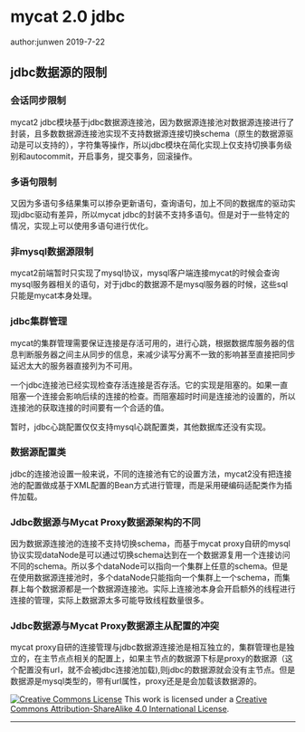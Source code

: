 # mycat 2.0 jdbc

author:junwen 2019-7-22



## jdbc数据源的限制

### 会话同步限制

mycat2 jdbc模块基于jdbc数据源连接池，因为数据源连接池对数据源连接进行了封装，且多数数据源连接池实现不支持数据源连接切换schema（原生的数据源驱动是可以支持的），字符集等操作，所以jdbc模块在简化实现上仅支持切换事务级别和autocommit，开启事务，提交事务，回滚操作。

### 多语句限制

又因为多语句多结果集可以掺杂更新语句，查询语句，加上不同的数据库的驱动实现jdbc驱动有差异，所以mycat jdbc的封装不支持多语句。但是对于一些特定的情况，实现上可以使用多语句进行优化。

### 非mysql数据源限制

mycat2前端暂时只实现了mysql协议，mysql客户端连接mycat的时候会查询mysql服务器相关的语句，对于jdbc的数据源不是mysql服务器的时候，这些sql只能是mycat本身处理。

### jdbc集群管理

mycat的集群管理需要保证连接是存活可用的，进行心跳，根据数据库服务器的信息判断服务器之间主从同步的信息，来减少读写分离不一致的影响甚至直接把同步延迟太大的服务器直接列为不可用。

一个jdbc连接池已经实现检查存活连接是否存活。它的实现是阻塞的。如果一直阻塞一个连接会影响后续的连接的检查。而阻塞超时时间是连接池的设置的，所以连接池的获取连接的时间要有一个合适的值。

暂时，jdbc心跳配置仅仅支持mysql心跳配置类，其他数据库还没有实现。

### 数据源配置类

jdbc的连接池设置一般来说，不同的连接池有它的设置方法，mycat2没有把连接池的配置做成基于XML配置的Bean方式进行管理，而是采用硬编码适配类作为插件加载。

### Jdbc数据源与Mycat Proxy数据源架构的不同

因为数据源连接池的连接不支持切换schema，而基于mycat proxy自研的mysql协议实现dataNode是可以通过切换schema达到在一个数据源复用一个连接访问不同的schema。所以多个dataNode可以指向一个集群上任意的schema。但是在使用数据源连接池时，多个dataNode只能指向一个集群上一个schema，而集群上每个数据源都是一个数据源连接池。实际上连接池本身会开启额外的线程进行连接的管理，实际上数据源太多可能导致线程数量很多。

### Jdbc数据源与Mycat Proxy数据源主从配置的冲突

mycat proxy自研的连接管理与jdbc数据源连接池是相互独立的，集群管理也是独立的，在主节点点相关的配置上，如果主节点的数据源下标是proxy的数据源（这个配置没有url，就不会被jdbc连接池加载),则jdbc的数据源就会没有主节点。但是数据源是mysql类型的，带有url属性，proxy还是是会加载该数据源的。








[![Creative Commons License](https://i.creativecommons.org/l/by-sa/4.0/88x31.png)](http://creativecommons.org/licenses/by-sa/4.0/)
This work is licensed under a [Creative Commons Attribution-ShareAlike 4.0 International License](http://creativecommons.org/licenses/by-sa/4.0/).

------

